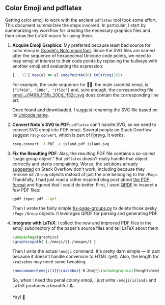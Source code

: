 ## Color Emoji and pdflatex

Getting color emoji to work with the ancient `pdflatex` tool took some effort.
This document summarizes the steps involved. In particular, I start by
summarizing my workflow for creating the necessary graphics files and then show
the LaTeX macro for using them.

 1. __Acquire Emoji Graphics__: My preferred because least bad source for color
    emoji is [Google's Noto emoji
    font](https://github.com/googlefonts/noto-emoji). Since the SVG files are
    named after the sequence of hexadecimal Unicode code points, we need to map
    emoji of interest to their code points by replacing the bullseye with
    another emoji and evaluating the expression:

    ```js
    [...'🎯'].map(el => el.codePointAt(0).toString(16))
    ```

    For example, the code sequence for 👨‍🔬, the male scientist emoji, is
    `["1f468", "200d", "1f52c"]` and, sure enough, the corresponding file
    [emoji_u1f468_1f3fb_200d_1f52c.svg](https://raw.githubusercontent.com/googlefonts/noto-emoji/main/svg/emoji_u1f468_1f3fb_200d_1f52c.svg)
    does contain the corresponding line art.

    Once found and downloaded, I suggest renaming the SVG file based on its
    [Unicode name](https://unicode.org/emoji/charts/emoji-list.html).

 2. __Convert Noto's SVG to PDF__: `pdflatex` can't handle SVG, so we need to
    convert SVG emoji into PDF emoji. Several people on Stack Overflow suggest
    `rsvg-convert`, which is part of
    [librsvg](https://gitlab.gnome.org/GNOME/librsvg). It works:

    ```bash
    rsvg-convert -f PDF -o island.pdf island.svg
    ```

 3. __Fix the Resulting PDF__: Alas, the resulting PDF file contains a so-called
    “page group object.” But `pdflatex` doesn't really handle that object
    correctly and starts complaining. Worse, the
    [solutions](https://tex.stackexchange.com/questions/183149/cant-silence-a-pdftex-pdf-inclusion-multiple-pdfs-with-page-group-error)
    already
    [suggested](https://tex.stackexchange.com/questions/76273/multiple-pdfs-with-page-group-included-in-a-single-page-warning)
    on Stack Overflow don't work, including because they remove *all* `/Group`
    objects instead of just the one belonging to the `/Page`. Thankfully, I had
    just read a rather inspired blog post about [the PDF
    format](https://web.archive.org/web/20140502013429/http://jimpravetz.com/blog/2012/12/in-defense-of-cos/)
    and figured that I could do better. First, I used
    [QPDF](https://github.com/qpdf/qpdf) to inspect a few PDF files:

    ```bash
    qpdf input.pdf --qdf -
    ```

    Then I wrote the fairly simple [fix-page-groups.py](fix-page-groups.py) to
    delete those pesky `/Page` `/Group` objects. It leverages QPDF for parsing
    and generating PDF.

 4. __Integrate with LaTeX__: I collect the new and improved PDF files in the
    emoji subdirectory of the paper's source files and tell LaTeX about them:

    ```latex
    \usepackage{graphicx}
    \graphicspath{ {./emoji/}{./images/} }
    ```

    Then I write the actual `\emoji` command. It's pretty darn simple — in part
    because it doesn't handle conversion to HTML (yet). Also, the length for
    `\raisebox` may need some tweaking.

    ```latex
    \newcommand\emoji[1]{\raisebox{-0.2em}{\includegraphics[height=1em]{{#1}}}}
    ```

    So, when I need the penal colony emoji, I just write `\emoji{island}` and
    LaTeX produces a beautiful 🏝️.

    Yay! 🎉
